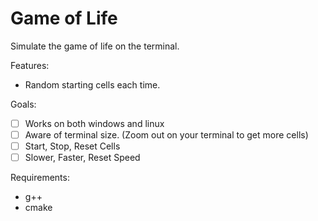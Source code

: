 # Game of Life

Simulate the game of life on the terminal.

Features:

- Random starting cells each time.

Goals:

- [ ] Works on both windows and linux
- [ ] Aware of terminal size. (Zoom out on your terminal to get more cells)
- [ ] Start, Stop, Reset Cells
- [ ] Slower, Faster, Reset Speed

Requirements:

- g++
- cmake
